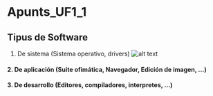 # Apunts_UF1_1
## Tipus de Software
 1. De sistema (Sistema operativo, drivers) ![alt text](https://www.google.com/url?sa=i&url=https%3A%2F%2Fwww.grupoftp.com%2Fnoticias%2Fa-ti-tambien-te-ha-saltado-este-mensaje-windows10-se-actualiza-automaticamente-al-finalizar-su-soporte%2F&psig=AOvVaw09fa0CmXCdivfCNLOL00of&ust=1605020751851000&source=images&cd=vfe&ved=0CAIQjRxqFwoTCJCW2LLe9ewCFQAAAAAdAAAAABAD)
#### 2. De aplicación (Suite ofimática, Navegador, Edición de imagen, ...)
#### 3. De desarrollo (Editores, compiladores, interpretes, ...)  
